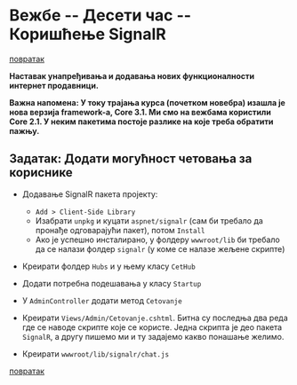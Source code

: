 # Вежбе -- Десети час -- Коришћење SignalR 

[повратак](../../README.md)

**Наставак унапређивања и додавања нових функционалности интернет продавници.**

**Важна напомена: У току трајања курса (почетком новебра) изашла је нова верзија framework-а, Core 3.1. Ми смо на вежбама користили Core 2.1. У неким пакетима постоје разлике на које треба обратити пажњу.**

## Задатак: Додати могућност четовања за кориснике 

- Додавање SignalR пакета пројекту:
	- `Add > Client-Side Library`
	- Изабрати `unpkg` и куцати `aspnet/signalr` (сам би требало да пронађе одговарајући пакет), потом `Install`
	- Ако је успешно инсталирано, у фолдеру `wwwroot/lib` би требало да се налази фолдер `signalr` (у коме се налазе жељене скрипте)

- Креирати фолдер `Hubs` и у њему класу `CetHub`
- Додати потребна подешавања у класу `Startup`
- У `AdminController` додати метод `Cetovanje`
- Креирати `Views/Admin/Cetovanje.cshtml`. Битна су последња два реда где се наводе скрипте које се користе. Једна скрипта је део пакета `SignalR`, а другу пишемо ми и ту задајемо какво понашање желимо.
- Креирати `wwwroot/lib/signalr/chat.js`

 

[повратак](../../README.md)